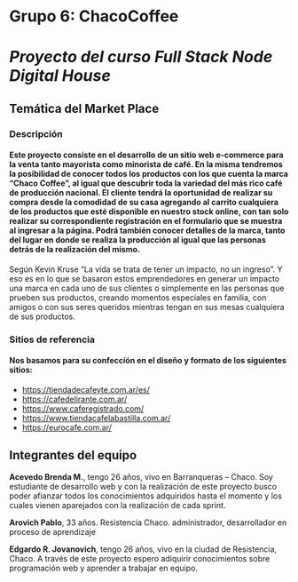 # Grupo 6: ChacoCoffee

# *Proyecto del curso Full Stack Node Digital House*

## Temática del Market Place

### Descripción
#### Este proyecto consiste en el desarrollo de un sitio web e-commerce para la venta tanto mayorista como minorista de café. En la misma tendremos la posibilidad de conocer todos los productos con los que cuenta la marca “Chaco Coffee”, al igual que descubrir toda la variedad del más rico café de producción nacional. El cliente tendrá la oportunidad de realizar su compra desde la comodidad de su casa agregando al carrito cualquiera de los productos que esté disponible en nuestro stock online, con tan solo realizar su correspondiente registración en el formulario que se muestra al ingresar a la página. Podrá también conocer detalles de la marca, tanto del lugar en donde se realiza la producción al igual que las personas detrás de la realización del mismo.
Según Kevin Kruse “La vida se trata de tener un impacto, no un ingreso”. Y eso es en lo que se basaron estos emprendedores en generar un impacto una marca en cada uno de sus clientes o simplemente en las personas que prueben sus productos, creando momentos especiales en familia, con amigos o con sus seres queridos mientras tengan en sus mesas cualquiera de sus productos.
### Sitios de referencia
#### Nos basamos para su confección en el diseño y formato de los siguientes sitios:
- https://tiendadecafeyte.com.ar/es/
- https://cafedelirante.com.ar/
- https://www.caferegistrado.com/
- https://www.tiendacafelabastilla.com.ar/
- https://eurocafe.com.ar/


## Integrantes del equipo
**Acevedo Brenda M.**, tengo 26 años, vivo en Barranqueras – Chaco.
Soy estudiante de desarrollo web y con la realización de este proyecto busco poder afianzar todos los conocimientos adquiridos hasta el momento y los cuales vienen aparejados con la realización de cada sprint.


**Arovich Pablo**, 33 años. Resistencia Chaco. administrador, desarrollador en proceso de aprendizaje  


**Edgardo R. Jovanovich**, tengo 26 años, vivo en la ciudad de Resistencia, Chaco. A través de este proyecto espero adiquirir conocimientos sobre programación web y aprender a trabajar en equipo. 

